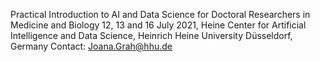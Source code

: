 Practical Introduction to AI and Data Science for Doctoral Researchers in Medicine and Biology
12, 13 and 16 July 2021, Heine Center for Artificial Intelligence and Data Science, Heinrich Heine University Düsseldorf, Germany
Contact: Joana.Grah@hhu.de
